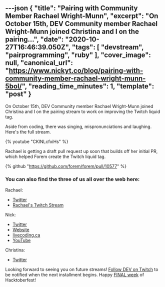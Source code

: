 ---json
{
  "title": "Pairing with Community Member Rachael Wright-Munn",
  "excerpt": "On October 15th, DEV Community member Rachael Wright-Munn joined Christina and I on the pairing...",
  "date": "2020-10-27T16:46:39.050Z",
  "tags": [
    "devstream",
    "pairprogramming",
    "ruby"
  ],
  "cover_image": null,
  "canonical_url": "https://www.nickyt.co/blog/pairing-with-community-member-rachael-wright-munn-5bol/",
  "reading_time_minutes": 1,
  "template": "post"
}
---

On October 15th, DEV Community member Rachael Wright-Munn joined Christina and I on the pairing stream to work on improving the Twitch liquid tag.

Aside from coding, there was singing, mispronunciations and laughing. Here's the full stream.

{% youtube "CKlNLcfxiHs" %}

Rachael is getting a draft pull request up soon that builds off her initial PR, which helped Forem create the Twitch liquid tag.

{% github "https://github.com/forem/forem/pull/10577" %}

### You can also find the three of us all over the web here:

Rachael:

- [Twitter](https://twitter.com/ChaelCodes)
- [Rachael's Twitch Stream](https://www.twitch.tv/ChaelCodes)

Nick:

- [Twitter](https://twitter.com/nickytonline)
- [Website](https://iamdeveloper.com/)
- [livecoding.ca](https://livecoding.ca)
- [YouTube](https://youtube.iamdeveloper.com)

Christina:

- [Twitter](https://twitter.com/coffeecraftcode)

Looking forward to seeing you on future streams! [Follow DEV on Twitch](twitch.tv/thepracticaldev) to be notified when the next installment begins. Happy [FINAL week](https://dev.to/devteam/final-week-of-hacktoberfest-4cch) of Hacktoberfest!
